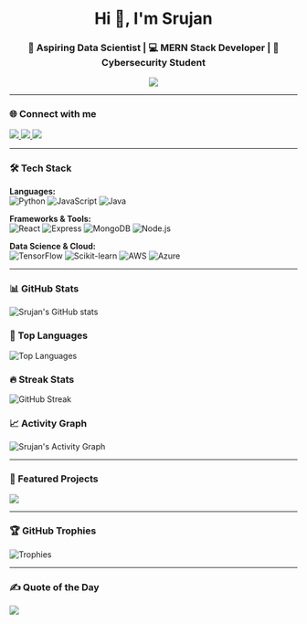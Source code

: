 <!-- Header with Typing Banner -->
<h1 align="center">Hi 👋, I'm Srujan</h1>
<h3 align="center">🚀 Aspiring Data Scientist | 💻 MERN Stack Developer | 🔐 Cybersecurity Student</h3>

<p align="center">
  <img src="https://readme-typing-svg.herokuapp.com?size=22&duration=4000&color=00C9A7&center=true&vCenter=true&lines=Data+Science+Enthusiast;Full+Stack+Web+Developer;;Always+Learning+New+Things" />
</p>

---

### 🌐 Connect with me  
<p align="left">
  <a href="https://www.linkedin.com/in/srujan-h-m-a51940321" target="_blank">
    <img src="https://img.shields.io/badge/-LinkedIn-blue?style=for-the-badge&logo=linkedin" />
  </a>
  <a href="mailto:srujanhm135@gmail.com" target="_blank">
    <img src="https://img.shields.io/badge/-Gmail-red?style=for-the-badge&logo=gmail&logoColor=white" />
  </a>
  <a href="https://instagram.com/srujankulal_18" target="_blank">
    <img src="https://img.shields.io/badge/-Instagram-E4405F?style=for-the-badge&logo=instagram&logoColor=white" />
  </a>
</p>


---

### 🛠️ Tech Stack  
**Languages:**  
![Python](https://img.shields.io/badge/-Python-3776AB?logo=python&logoColor=white&style=for-the-badge) 
![JavaScript](https://img.shields.io/badge/-JavaScript-F7DF1E?logo=javascript&logoColor=black&style=for-the-badge) 
![Java](https://img.shields.io/badge/-Java-007396?logo=java&logoColor=white&style=for-the-badge)  

**Frameworks & Tools:**  
![React](https://img.shields.io/badge/-React-61DAFB?logo=react&logoColor=black&style=for-the-badge) 
![Express](https://img.shields.io/badge/-Express-000000?logo=express&logoColor=white&style=for-the-badge) 
![MongoDB](https://img.shields.io/badge/-MongoDB-47A248?logo=mongodb&logoColor=white&style=for-the-badge) 
![Node.js](https://img.shields.io/badge/-Node.js-339933?logo=node.js&logoColor=white&style=for-the-badge)  

**Data Science & Cloud:**  
![TensorFlow](https://img.shields.io/badge/-TensorFlow-FF6F00?logo=tensorflow&logoColor=white&style=for-the-badge) 
![Scikit-learn](https://img.shields.io/badge/-Scikit--learn-F7931E?logo=scikit-learn&logoColor=white&style=for-the-badge) 
![AWS](https://img.shields.io/badge/-AWS-232F3E?logo=amazon-aws&logoColor=white&style=for-the-badge) 
![Azure](https://img.shields.io/badge/-Azure-0078D4?logo=microsoft-azure&logoColor=white&style=for-the-badge)  

---

### 📊 GitHub Stats  
![Srujan's GitHub stats](https://github-readme-stats.vercel.app/api?username=srujan253&theme=dark&show_icons=true&count_private=true&include_all_commits=true)  

### 📌 Top Languages  
![Top Languages](https://github-readme-stats.vercel.app/api/top-langs/?username=Srujan253&theme=dark&layout=compact&hide=html)  

### 🔥 Streak Stats  
![GitHub Streak](https://github-readme-streak-stats.herokuapp.com?user=Srujan253&theme=dark&date_format=j%20M%5B%20Y%5D)

<!-- Backup if above link fails -->

### 📈 Activity Graph  
![Srujan's Activity Graph](https://github-readme-activity-graph.vercel.app/graph?username=Srujan253&theme=react-dark&hide_border=false&area=true)  

---

### 🚀 Featured Projects  
<p align="left">
<a href="https://github.com/Srujan253/gupshup">
  <img src="https://github-readme-stats.vercel.app/api/pin/?username=Srujan253&repo=gupshup&theme=dark" />
</a>
<!-- <a href="https://github.com/Srujan253/your-datascience-project">
  <img src="https://github-readme-stats.vercel.app/api/pin/?username=Srujan253&repo=your-datascience-project&theme=dark" />
</a> -->
</p>

---

### 🏆 GitHub Trophies
![Trophies](https://github-trophies.vercel.app/?username=Srujan253&theme=dracula&column=3&margin-w=15)

<!-- Backup with default theme -->


---

### ✍️ Quote of the Day  
![](https://quotes-github-readme.vercel.app/api?type=horizontal&theme=radical)  
